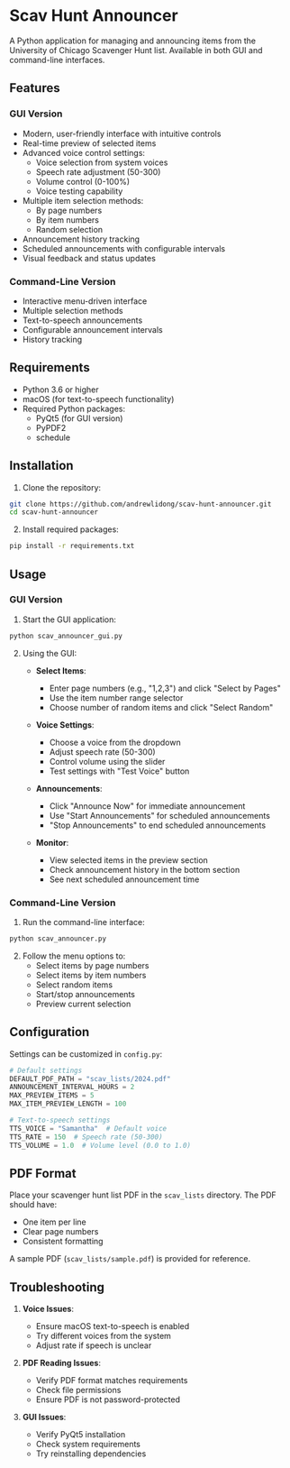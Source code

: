 # Scav Hunt Announcer

A Python application for managing and announcing items from the University of Chicago Scavenger Hunt list. Available in both GUI and command-line interfaces.

## Features

### GUI Version
- Modern, user-friendly interface with intuitive controls
- Real-time preview of selected items
- Advanced voice control settings:
  - Voice selection from system voices
  - Speech rate adjustment (50-300)
  - Volume control (0-100%)
  - Voice testing capability
- Multiple item selection methods:
  - By page numbers
  - By item numbers
  - Random selection
- Announcement history tracking
- Scheduled announcements with configurable intervals
- Visual feedback and status updates

### Command-Line Version
- Interactive menu-driven interface
- Multiple selection methods
- Text-to-speech announcements
- Configurable announcement intervals
- History tracking

## Requirements

- Python 3.6 or higher
- macOS (for text-to-speech functionality)
- Required Python packages:
  - PyQt5 (for GUI version)
  - PyPDF2
  - schedule

## Installation

1. Clone the repository:
```bash
git clone https://github.com/andrewlidong/scav-hunt-announcer.git
cd scav-hunt-announcer
```

2. Install required packages:
```bash
pip install -r requirements.txt
```

## Usage

### GUI Version

1. Start the GUI application:
```bash
python scav_announcer_gui.py
```

2. Using the GUI:
   - **Select Items**:
     - Enter page numbers (e.g., "1,2,3") and click "Select by Pages"
     - Use the item number range selector
     - Choose number of random items and click "Select Random"
   
   - **Voice Settings**:
     - Choose a voice from the dropdown
     - Adjust speech rate (50-300)
     - Control volume using the slider
     - Test settings with "Test Voice" button
   
   - **Announcements**:
     - Click "Announce Now" for immediate announcement
     - Use "Start Announcements" for scheduled announcements
     - "Stop Announcements" to end scheduled announcements
   
   - **Monitor**:
     - View selected items in the preview section
     - Check announcement history in the bottom section
     - See next scheduled announcement time

### Command-Line Version

1. Run the command-line interface:
```bash
python scav_announcer.py
```

2. Follow the menu options to:
   - Select items by page numbers
   - Select items by item numbers
   - Select random items
   - Start/stop announcements
   - Preview current selection

## Configuration

Settings can be customized in `config.py`:

```python
# Default settings
DEFAULT_PDF_PATH = "scav_lists/2024.pdf"
ANNOUNCEMENT_INTERVAL_HOURS = 2
MAX_PREVIEW_ITEMS = 5
MAX_ITEM_PREVIEW_LENGTH = 100

# Text-to-speech settings
TTS_VOICE = "Samantha"  # Default voice
TTS_RATE = 150  # Speech rate (50-300)
TTS_VOLUME = 1.0  # Volume level (0.0 to 1.0)
```

## PDF Format

Place your scavenger hunt list PDF in the `scav_lists` directory. The PDF should have:
- One item per line
- Clear page numbers
- Consistent formatting

A sample PDF (`scav_lists/sample.pdf`) is provided for reference.

## Troubleshooting

1. **Voice Issues**:
   - Ensure macOS text-to-speech is enabled
   - Try different voices from the system
   - Adjust rate if speech is unclear

2. **PDF Reading Issues**:
   - Verify PDF format matches requirements
   - Check file permissions
   - Ensure PDF is not password-protected

3. **GUI Issues**:
   - Verify PyQt5 installation
   - Check system requirements
   - Try reinstalling dependencies